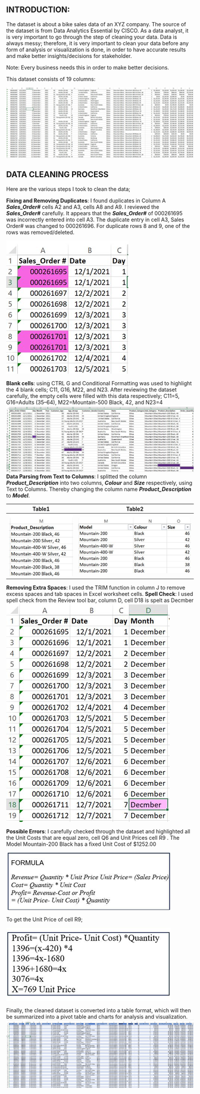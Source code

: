 ## INTRODUCTION: 
The dataset is about a bike sales data of an XYZ company. The source of the dataset is from Data Analytics Essential by CISCO. As a data analyst, it is very important to go through the step of cleaning your data.
Data is always messy; therefore, it is very important to clean your data before any form of analysis or visualization is done, in order to have accurate results and make better insights/decisions for stakeholder.

Note: Every business needs this in order to make better decisions.

This dataset consists of 19 columns:

![](Uncleaned_Dataset.png)
## DATA CLEANING PROCESS
Here are the various steps I took to clean the data;

**Fixing and Removing Duplicates**: I found duplicates in Column A _**Sales_Order#**_ cells A2 and A3, cells A8 and A9. I reviewed the _**Sales_Order#**_ carefully. It appears that the _**Sales_Order#**_ of 000261695 was incorrectly entered into cell A3. The duplicate entry in cell A3, Sales Order# was changed to 000261696. For duplicate rows 8 and 9, one of the rows was removed/deleted.

![](DUPLICATES.png)

**Blank cells**: using CTRL G and Conditional Formatting was used to highlight the 4 blank cells; C11, G16, M22, and N23. After reviewing the dataset carefully, the empty cells were filled with this data respectively; C11=5, G16=Adults (35–64), M22=Mountain-500 Black, 42, and N23=4
![](BLANK.png)
**Data Parsing from Text to Columns**: I splitted the column _**Product_Description**_ into two columns, _**Colour**_ and _**Size**_ respectively, using Text to Columns. Thereby changing the column name _**Product_Description**_ to _**Model**_.

   Table1            | Table2
:-------------------:|:------------------:
![](Data_Parsing.png)|![](Data_Parsing2.png)

**Removing Extra Spaces**: I used the TRIM function in column J to remove excess spaces and tab spaces in Excel worksheet cells.
**Spell Check**: I used spell check from the Review tool bar, column D, cell D18 is spelt as Decmber 
![](SPELL_CHECK.png)

**Possible Errors**: I carefully checked through the dataset and highlighted all the Unit Costs that are equal zero, cell Q6 and Unit Prices cell R9 . The Model Mountain-200 Black has a fixed Unit Cost of $1252.00

![](FORMULA.png)

To get the Unit Price of cell R9;

![](FORMULA2.png)

Finally, the cleaned dataset is converted into a table format, which will then be summarized into a pivot table and charts for analysis and visualization.
![](CLEANED_DATA.png)

